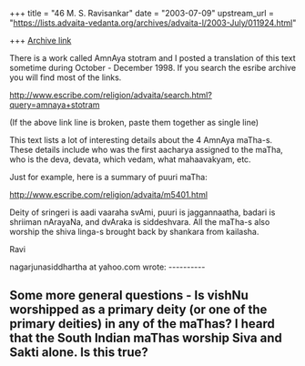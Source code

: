 +++
title = "46 M. S. Ravisankar"
date = "2003-07-09"
upstream_url = "https://lists.advaita-vedanta.org/archives/advaita-l/2003-July/011924.html"

+++
[Archive link](https://lists.advaita-vedanta.org/archives/advaita-l/2003-July/011924.html)

There is a work called AmnAya stotram and I posted a translation of this
text sometime during October - December 1998. If you search the esribe
archive you will find most of the links.


http://www.escribe.com/religion/advaita/search.html?query=amnaya+stotram

(If the above link line is broken, paste them together as single line)

This text lists a lot of interesting details about the 4 AmnAya maTha-s.
These details include who was the first aacharya assigned to the maTha, who
is the deva, devata, which vedam, what mahaavakyam, etc.

 Just for example, here is a summary of puuri maTha:

http://www.escribe.com/religion/advaita/m5401.html

Deity of sringeri is aadi vaaraha svAmi, puuri is jaggannaatha, badari is
shriiman nArayaNa, and dvAraka is siddeshvara.  All the maTha-s also worship
the shiva linga-s brought back by shankara from kailasha.


Ravi




nagarjunasiddhartha at yahoo.com wrote: ----------

Some more general questions - Is vishNu worshipped as a primary deity (or
one of the primary deities) in any of the maThas? I heard that the South
Indian maThas worship Siva and Sakti alone. Is this true?
--------------------------------------------

